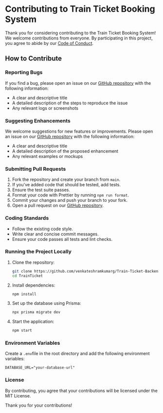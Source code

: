 # Contributing to Train Ticket Booking System

Thank you for considering contributing to the Train Ticket Booking System! We welcome contributions from everyone. By participating in this project, you agree to abide by our [Code of Conduct](CODE_OF_CONDUCT.md).

## How to Contribute

### Reporting Bugs

If you find a bug, please open an issue on our [GitHub repository](https://github.com/venkateshramkumarg/Train-Ticket-Backend.git) with the following information:
- A clear and descriptive title
- A detailed description of the steps to reproduce the issue
- Any relevant logs or screenshots

### Suggesting Enhancements

We welcome suggestions for new features or improvements. Please open an issue on our [GitHub repository](https://github.com/venkateshramkumarg/Train-Ticket-Backend.git) with the following information:
- A clear and descriptive title
- A detailed description of the proposed enhancement
- Any relevant examples or mockups

### Submitting Pull Requests

1. Fork the repository and create your branch from `main`.
2. If you've added code that should be tested, add tests.
3. Ensure the test suite passes.
4. Format your code with Prettier by running `npm run format`.
5. Commit your changes and push your branch to your fork.
6. Open a pull request on our [GitHub repository](https://github.com/venkateshramkumarg/Train-Ticket-Backend.git).

### Coding Standards

- Follow the existing code style.
- Write clear and concise commit messages.
- Ensure your code passes all tests and lint checks.

### Running the Project Locally

1. Clone the repository:
    ```sh
    git clone https://github.com/venkateshramkumarg/Train-Ticket-Backend.git
    cd TrainTicket
    ```

2. Install dependencies:
    ```sh
    npm install
    ```

3. Set up the database using Prisma:
    ```sh
    npx prisma migrate dev
    ```

4. Start the application:
    ```sh
    npm start
    ```

### Environment Variables

Create a `.env`file in the root directory and add the following environment variables:

```env
DATABASE_URL="your-database-url"
```

### License
By contributing, you agree that your contributions will be licensed under the MIT License.

Thank you for your contributions!

